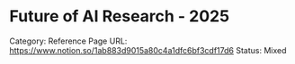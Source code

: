 # Future of AI Research - 2025

Category: Reference
Page URL: https://www.notion.so/1ab883d9015a80c4a1dfc6bf3cdf17d6
Status: Mixed